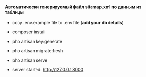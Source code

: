 #### Aвтоматически генерируемый файл sitemap.xml по данным из таблицы

* copy .env.example file to .env file (**add your db details**)
* composer install
* php artisan key:generate
* php artisan migrate:fresh
* php artisan serve

* server started: http://127.0.0.1:8000


